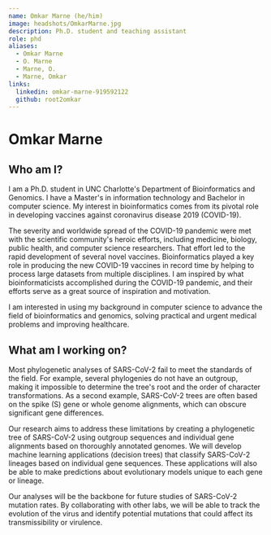 ```yaml
---
name: Omkar Marne (he/him)
image: headshots/OmkarMarne.jpg
description: Ph.D. student and teaching assistant
role: phd
aliases:
  - Omkar Marne
  - O. Marne
  - Marne, O.
  - Marne, Omkar
links:
  linkedin: omkar-marne-919592122
  github: root2omkar
---
```


# Omkar Marne

## Who am I?

I am a Ph.D. student in UNC Charlotte's Department of Bioinformatics and Genomics. I have a Master's in information technology and Bachelor in computer science. My interest in bioinformatics comes from its pivotal role in developing vaccines against coronavirus disease 2019 (COVID-19).

The severity and worldwide spread of the COVID-19 pandemic were met with the scientific community's heroic efforts, including medicine, biology, public health, and computer science researchers. That effort led to the rapid development of several novel vaccines. Bioinformatics played a key role in producing the new COVID-19 vaccines in record time by helping to process large datasets from multiple disciplines. I am inspired by what bioinformaticists accomplished during the COVID-19 pandemic, and their efforts serve as a great source of inspiration and motivation.

I am interested in using my background in computer science to advance the field of bioinformatics and genomics, solving practical and urgent medical problems and improving healthcare.

## What am I working on?

Most phylogenetic analyses of SARS-CoV-2 fail to meet the standards of the field. For example, several phylogenies do not have an outgroup, making it impossible to determine the tree's root and the order of character transformations. As a second example, SARS-CoV-2 trees are often based on the spike (S) gene or whole genome alignments, which can obscure significant gene differences.

Our research aims to address these limitations by creating a phylogenetic tree of SARS-CoV-2 using outgroup sequences and individual gene alignments based on thoroughly annotated genomes. We will develop machine learning applications (decision trees) that classify SARS-CoV-2 lineages based on individual gene sequences. These applications will also be able to make predictions about evolutionary models unique to each gene or lineage.

Our analyses will be the backbone for future studies of SARS-CoV-2 mutation rates. By collaborating with other labs, we will be able to track the evolution of the virus and identify potential mutations that could affect its transmissibility or virulence.

